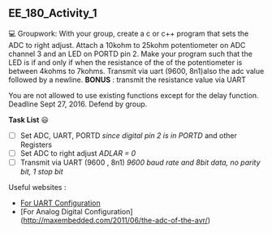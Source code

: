 
## EE_180_Activity_1  

:computer: Groupwork:  With your group, create a c or c++ program that sets the ADC to right adjust. Attach a 10kohm to 25kohm potentiometer on ADC channel 3 and an LED on PORTD pin 2. Make your program such that the LED is if and only if when the resistance of the of the potentiometer is between 4kohms to 7kohms. Transmit via uart (9600, 8n1)also the adc value followed by a newline. 
**BONUS** : transmit the resistance value via UART    

You are not allowed to use existing functions except for the delay function.     
Deadline Sept 27, 2016. Defend by group.  

**Task List**  :smiley:
- [ ] Set ADC, UART, PORTD *since digital pin 2 is in PORTD* and other Registers
- [ ] Set ADC to right adjust *ADLAR = 0*
- [ ] Transmit via UART (9600 , 8n1) *9600 baud rate and 8bit data, no parity bit, 1 stop bit*

Useful websites :
- [For UART Configuration](http://www.electroschematics.com/10385/avr-uart-configuration/)
- [For Analog Digital Configuration] (http://maxembedded.com/2011/06/the-adc-of-the-avr/)
